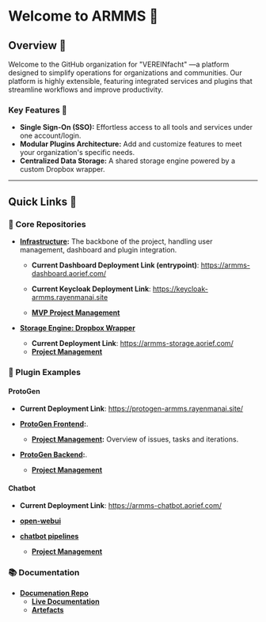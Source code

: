 # Welcome to ARMMS 🚀

## Overview 🌟

Welcome to the GitHub organization for "VEREINfacht" —a platform designed to simplify operations for organizations and communities. Our platform is highly extensible, featuring integrated services and plugins that streamline workflows and improve productivity.

### Key Features 🔑

- **Single Sign-On (SSO):** Effortless access to all tools and services under one account/login.
- **Modular Plugins Architecture:** Add and customize features to meet your organization's specific needs.
- **Centralized Data Storage:** A shared storage engine powered by a custom Dropbox wrapper.

---

## Quick Links 📎

### 🔗 Core Repositories

- **[Infrastructure](https://github.com/SoftwareEngineering-WS2025-ARMMS/infrastructure):** The backbone of the project, handling user management, dashboard and plugin integration.

  - **Current Dashboard Deployment Link (entrypoint)**: https://armms-dashboard.aorief.com/
  - **Current Keycloak Deployment Link**: https://keycloak-armms.rayenmanai.site

  - **[MVP Project Management](https://github.com/orgs/SoftwareEngineering-WS2025-ARMMS/projects/7)**

- **[Storage Engine: Dropbox Wrapper](https://github.com/SoftwareEngineering-WS2025-ARMMS/storage-engine)**
  - **Current Deployment Link**: https://armms-storage.aorief.com/
  - **[Project Management](https://github.com/orgs/SoftwareEngineering-WS2025-ARMMS/projects/8)**

### 🔗 Plugin Examples

#### ProtoGen

- **Current Deployment Link**: https://protogen-armms.rayenmanai.site/

- **[ProtoGen Frontend](https://github.com/SoftwareEngineering-WS2025-ARMMS/ProtoGen-fe):**.

  - **[Project Management](https://github.com/orgs/SoftwareEngineering-WS2025-ARMMS/projects/5):** Overview of issues, tasks and iterations.

- **[ProtoGen Backend](https://github.com/SoftwareEngineering-WS2025-ARMMS/GEN_AI_Protokoll):**.

  - **[Project Management](https://github.com/orgs/SoftwareEngineering-WS2025-ARMMS/projects/1)**

#### Chatbot

- **Current Deployment Link**: https://armms-chatbot.aorief.com/

- **[open-webui](https://github.com/SoftwareEngineering-WS2025-ARMMS/open-webui)**
- **[chatbot pipelines](https://github.com/SoftwareEngineering-WS2025-ARMMS/chatbot)**
  - **[Project Management](https://github.com/orgs/SoftwareEngineering-WS2025-ARMMS/projects/3)**

### 📚 Documentation

- **[Documenation Repo](https://github.com/SoftwareEngineering-WS2025-ARMMS/documentation)**
  - **[Live Documentation](https://softwareengineering-ws2025-armms.github.io/documentation/)**
  - **[Artefacts](https://github.com/SoftwareEngineering-WS2025-ARMMS/documentation/tree/main/artefacts)**

